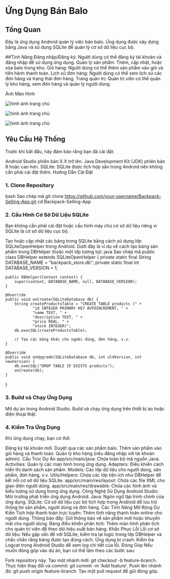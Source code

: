 # Ứng Dụng Bán Balo

## Tổng Quan
Đây là ứng dụng Android quản lý việc bán balo. Ứng dụng được xây dựng bằng Java và sử dụng SQLite để quản lý cơ sở dữ liệu cục bộ.

##Tính Năng
Đăng nhập/Đăng ký: Người dùng có thể đăng ký tài khoản và đăng nhập để sử dụng ứng dụng.
Quản lý sản phẩm: Thêm, cập nhật, hoặc xóa balo trong kho.
Giỏ hàng: Người dùng có thể thêm sản phẩm vào giỏ và tiến hành thanh toán.
Lịch sử đơn hàng: Người dùng có thể xem lịch sử các đơn hàng và trạng thái đơn hàng.
Trang quản trị: Quản trị viên có thể quản lý kho hàng, xem đơn hàng và quản lý người dùng.

Ảnh Màn Hình

![hình ảnh trang chủ](https://github.com/user-attachments/assets/f930dcd7-4145-43e1-bdea-40bb44fbb0a3)

![hình ảnh trang chủ](https://github.com/user-attachments/assets/40505fe0-8017-46ec-860f-3e1bb49494d5)

![hình ảnh trang chủ](https://github.com/user-attachments/assets/934c0b87-6cab-451d-809c-d7b339e90cab)



## Yêu Cầu Hệ Thống
Trước khi bắt đầu, hãy đảm bảo rằng bạn đã cài đặt:

Android Studio phiên bản X.X trở lên.
Java Development Kit (JDK) phiên bản 8 hoặc cao hơn.
SQLite: SQLite được tích hợp sẵn trong Android nên không cần phải cài đặt thêm.
Hướng Dẫn Cài Đặt

### 1. Clone Repository
bash
Sao chép mã
git clone https://github.com/your-username/Backpack-Selling-App.git
cd Backpack-Selling-App

### 2. Cấu Hình Cơ Sở Dữ Liệu SQLite
Bạn không cần phải cài đặt hoặc cấu hình máy chủ cơ sở dữ liệu riêng vì SQLite là cơ sở dữ liệu cục bộ.

Tạo hoặc cập nhật các bảng trong SQLite bằng cách sử dụng lớp SQLiteOpenHelper trong Android. Dưới đây là ví dụ về cách tạo bảng sản phẩm trong DBHelper (hoặc một lớp tương tự):
java
Sao chép mã
public class DBHelper extends SQLiteOpenHelper {
    private static final String DATABASE_NAME = "backpack_store.db";
    private static final int DATABASE_VERSION = 1;

    public DBHelper(Context context) {
        super(context, DATABASE_NAME, null, DATABASE_VERSION);
    }

    @Override
    public void onCreate(SQLiteDatabase db) {
        String createProductsTable = "CREATE TABLE products (" +
                "id INTEGER PRIMARY KEY AUTOINCREMENT, " +
                "name TEXT, " +
                "description TEXT, " +
                "price REAL, " +
                "stock INTEGER)";
        db.execSQL(createProductsTable);
        
        // Tạo các bảng khác cho người dùng, đơn hàng, v.v.
    }

    @Override
    public void onUpgrade(SQLiteDatabase db, int oldVersion, int newVersion) {
        db.execSQL("DROP TABLE IF EXISTS products");
        onCreate(db);
    }
}

### 3. Build và Chạy Ứng Dụng
Mở dự án trong Android Studio.
Build và chạy ứng dụng trên thiết bị ảo hoặc điện thoại thật.

### 4. Kiểm Tra Ứng Dụng
Khi ứng dụng chạy, bạn có thể:

Đăng ký tài khoản mới.
Duyệt qua các sản phẩm balo.
Thêm sản phẩm vào giỏ hàng và thanh toán.
Quản lý kho hàng (nếu đăng nhập với tài khoản admin).
Cấu Trúc Dự Án
app/src/main/java: Chứa toàn bộ mã nguồn Java.
Activities: Quản lý các màn hình trong ứng dụng.
Adapters: Điều khiển cách hiển thị danh sách sản phẩm.
Models: Các lớp dữ liệu cho người dùng, sản phẩm, đơn hàng, v.v.
Utils/Helpers: Chứa các lớp tiện ích như DBHelper để kết nối cơ sở dữ liệu SQLite.
app/src/main/res/layout: Chứa các file XML cho giao diện người dùng.
app/src/main/res/drawable: Chứa các hình ảnh và biểu tượng sử dụng trong ứng dụng.
Công Nghệ Sử Dụng
Android Studio: Môi trường phát triển ứng dụng Android.
Java: Ngôn ngữ lập trình chính của ứng dụng.
SQLite: Cơ sở dữ liệu cục bộ tích hợp trong Android để lưu trữ thông tin sản phẩm, người dùng và đơn hàng.
Các Tính Năng Mở Rộng Dự Kiến
Tích hợp thanh toán trực tuyến: Thêm tính năng thanh toán online cho người dùng.
Thông báo đẩy: Gửi thông báo về sản phẩm mới hoặc khuyến mãi cho người dùng.
Bảng điều khiển phân tích: Thêm màn hình phân tích cho quản trị viên để theo dõi hiệu suất bán hàng.
Khắc Phục Lỗi
Lỗi cơ sở dữ liệu: Nếu gặp vấn đề với SQLite, kiểm tra lại logic trong lớp DBHelper và chắc chắn rằng bảng được tạo đúng cách.
Ứng dụng bị crash: Kiểm tra Logcat trong Android Studio để xem log chi tiết của lỗi.
Đóng Góp
Nếu muốn đóng góp vào dự án, bạn có thể làm theo các bước sau:

Fork repository này.
Tạo một nhánh mới: git checkout -b feature-branch.
Thực hiện thay đổi và commit: git commit -m 'Add feature'.
Push lên nhánh đó: git push origin feature-branch.
Tạo một pull request để gửi đóng góp.


